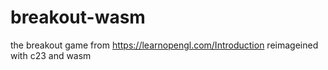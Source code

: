 # breakout-wasm

the breakout game from https://learnopengl.com/Introduction reimageined with c23 and wasm

